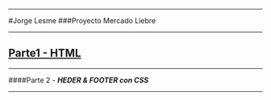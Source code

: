 ***
#Jorge Lesme
###Proyecto Mercado Liebre
***

## [Parte1 - HTML](https://github.com/Fenixbvh683/MercadoLiebre/tree/maquetado)
***

####Parte 2 - ***HEDER & FOOTER con CSS***

***